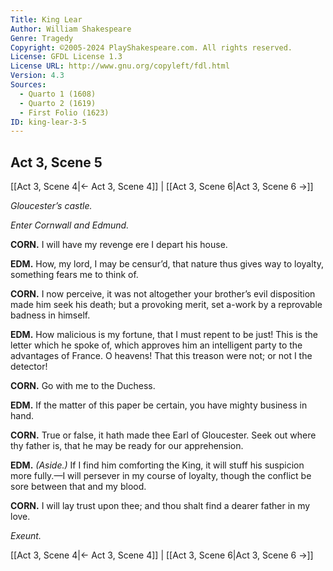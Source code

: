 ```yaml
---
Title: King Lear
Author: William Shakespeare
Genre: Tragedy
Copyright: ©2005-2024 PlayShakespeare.com. All rights reserved.
License: GFDL License 1.3
License URL: http://www.gnu.org/copyleft/fdl.html
Version: 4.3
Sources:
  - Quarto 1 (1608)
  - Quarto 2 (1619)
  - First Folio (1623)
ID: king-lear-3-5
---
```


## Act 3, Scene 5
[[Act 3, Scene 4|← Act 3, Scene 4]] | [[Act 3, Scene 6|Act 3, Scene 6 →]]

*Gloucester’s castle.*

*Enter Cornwall and Edmund.*

**CORN.**
I will have my revenge ere I depart his house.

**EDM.**
How, my lord, I may be censur’d, that nature thus gives way to loyalty, something fears me to think of.

**CORN.**
I now perceive, it was not altogether your brother’s evil disposition made him seek his death; but a provoking merit, set a-work by a reprovable badness in himself.

**EDM.**
How malicious is my fortune, that I must repent to be just! This is the letter which he spoke of, which approves him an intelligent party to the advantages of France. O heavens! That this treason were not; or not I the detector!

**CORN.**
Go with me to the Duchess.

**EDM.**
If the matter of this paper be certain, you have mighty business in hand.

**CORN.**
True or false, it hath made thee Earl of Gloucester. Seek out where thy father is, that he may be ready for our apprehension.

**EDM.**
*(Aside.)*
If I find him comforting the King, it will stuff his suspicion more fully.—I will persever in my course of loyalty, though the conflict be sore between that and my blood.

**CORN.**
I will lay trust upon thee; and thou shalt find a dearer father in my love.

*Exeunt.*

[[Act 3, Scene 4|← Act 3, Scene 4]] | [[Act 3, Scene 6|Act 3, Scene 6 →]]